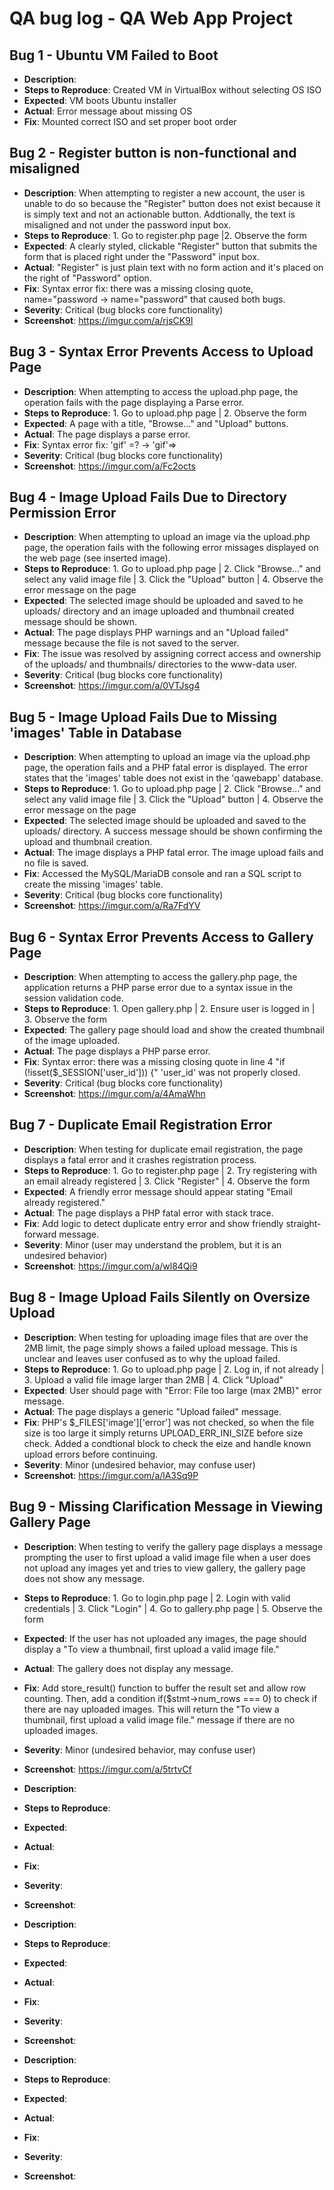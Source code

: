  # QA bug log - QA Web App Project

## Bug 1 - Ubuntu VM Failed to Boot
- **Description**: 
- **Steps to Reproduce**: Created VM in VirtualBox without selecting OS ISO
- **Expected**: VM boots Ubuntu installer
- **Actual**: Error message about missing OS
- **Fix**: Mounted correct ISO and set proper boot order

## Bug 2 - Register button is non-functional and misaligned
- **Description**: When attempting to register a new account, the user is unable to do so because the "Register" button does not exist because it is simply text and not an actionable button. Addtionally, the text is misaligned and not under the password input box.
- **Steps to Reproduce**: 1. Go to register.php page |2. Observe the form
- **Expected**: A clearly styled, clickable "Register" button that submits the form that is placed right under the "Password" input box.
- **Actual**: "Register" is just plain text with no form action and it's placed on the right of "Password" option. 
- **Fix**: Syntax error fix: there was a missing closing quote, name="password -> name="password" that caused both bugs.
- **Severity**: Critical (bug blocks core functionality)
- **Screenshot**: https://imgur.com/a/rjsCK9l

## Bug 3 - Syntax Error Prevents Access to Upload Page
- **Description**: When attempting to access the upload.php page, the operation fails with the page displaying a Parse error.
- **Steps to Reproduce**: 1. Go to upload.php page | 2. Observe the form
- **Expected**: A page with a title, "Browse..." and "Upload" buttons.
- **Actual**: The page displays a parse error.
- **Fix**: Syntax error fix: 'gif' =? -> 'gif'=> 
- **Severity**: Critical (bug blocks core functionality)
- **Screenshot**: https://imgur.com/a/Fc2octs

## Bug 4 - Image Upload Fails Due to Directory Permission Error
- **Description**: When attempting to upload an image via the upload.php page, the operation fails with the following error missages displayed on the web page (see inserted image).
- **Steps to Reproduce**: 1. Go to upload.php page | 2. Click "Browse..." and select any valid image file | 3. Click the "Upload" button | 4. Observe the error message on the page
- **Expected**: The selected image should be uploaded and saved to he uploads/ directory and an image uploaded and thumbnail created message should be shown. 
- **Actual**: The page displays PHP warnings and an "Upload failed" message because the file is not saved to the server.
- **Fix**: The issue was resolved by assigning correct access and ownership of the uploads/ and thumbnails/ directories to the www-data user.
- **Severity**: Critical (bug blocks core functionality)
- **Screenshot**: https://imgur.com/a/0VTJsg4

## Bug 5 - Image Upload Fails Due to Missing 'images' Table in Database
- **Description**: When attempting to upload an image via the upload.php page, the operation fails and a PHP fatal error is displayed. The error states that the 'images' table does not exist in the 'qawebapp' database.
- **Steps to Reproduce**: 1. Go to upload.php page | 2. Click "Browse..." and select any valid image file | 3. Click the "Upload" button | 4. Observe the error message on the page
- **Expected**: The selected image should be uploaded and saved to the uploads/ directory. A success message should be shown confirming the upload and thumbnail creation. 
- **Actual**: The image displays a PHP fatal error. The image upload fails and no file is saved.
- **Fix**: Accessed the MySQL/MariaDB console and ran a SQL script to create the missing 'images' table.
- **Severity**: Critical (bug blocks core functionality)
- **Screenshot**: https://imgur.com/a/Ra7FdYV

## Bug 6 - Syntax Error Prevents Access to Gallery Page
- **Description**: When attempting to access the gallery.php page, the application returns a PHP parse error due to a syntax issue in the session validation code. 
- **Steps to Reproduce**: 1. Open gallery.php | 2. Ensure user is logged in  | 3. Observe the form
- **Expected**: The gallery page should load and show the created thumbnail of the image uploaded.
- **Actual**: The page displays a PHP parse error.
- **Fix**: Syntax error: there was a missing closing quote in line 4 "if (!isset($_SESSION['user_id'])) {" 'user_id' was not properly closed.
- **Severity**: Critical (bug blocks core functionality)
- **Screenshot**: https://imgur.com/a/4AmaWhn

## Bug 7 - Duplicate Email Registration Error
- **Description**: When testing for duplicate email registration, the page displays a fatal error and it crashes registration process.
- **Steps to Reproduce**: 1. Go to register.php page | 2. Try registering with an email already registered | 3. Click "Register" | 4. Observe the form
- **Expected**: A friendly error message should appear stating "Email already registered."
- **Actual**: The page displays a PHP fatal error with stack trace.
- **Fix**: Add logic to detect duplicate entry error and show friendly straight-forward message. 
- **Severity**: Minor (user may understand the problem, but it is an undesired behavior) 
- **Screenshot**: https://imgur.com/a/wl84Qi9

## Bug 8 - Image Upload Fails Silently on Oversize Upload
- **Description**: When testing for uploading image files that are over the 2MB limit, the page simply shows a failed upload message. This is unclear and leaves user confused as to why the upload failed.
- **Steps to Reproduce**: 1. Go to upload.php page | 2. Log in, if not already | 3. Upload a valid file image larger than 2MB | 4. Click "Upload"
- **Expected**: User should page with "Error: File too large (max 2MB)" error message.
- **Actual**: The page displays a generic "Upload failed" message.
- **Fix**: PHP's $_FILES['image']['error'] was not checked, so when the file size is too large it simply returns UPLOAD_ERR_INI_SIZE before size check. Added a condtional block to check the eize and handle known upload errors before continuing.
- **Severity**: Minor (undesired behavior, may confuse user) 
- **Screenshot**: https://imgur.com/a/lA3Sq9P

## Bug 9 - Missing Clarification Message in Viewing Gallery Page
- **Description**: When testing to verify the gallery page displays a message prompting the user to first upload a valid image file when a user does not upload any images yet and tries to view gallery, the gallery page does not show any message.
- **Steps to Reproduce**: 1. Go to login.php page | 2. Login with valid credentials | 3. Click "Login" | 4. Go to gallery.php page | 5. Observe the form
- **Expected**: If the user has not uploaded any images, the page should display a "To view a thumbnail, first  upload a valid image file."
- **Actual**: The gallery does not display any message.
- **Fix**: Add store_result() function to buffer the result set and allow row counting. Then, add a condition if($stmt->num_rows === 0) to check if there are nay uploaded images. This will return the "To view a thumbnail, first  upload a valid image file." message if there are no uploaded images.
- **Severity**: Minor (undesired behavior, may confuse user) 
- **Screenshot**: https://imgur.com/a/5trtvCf

- **Description**:
- **Steps to Reproduce**:
- **Expected**:
- **Actual**:
- **Fix**:
- **Severity**:
- **Screenshot**:

- **Description**:
- **Steps to Reproduce**:
- **Expected**:
- **Actual**:
- **Fix**:
- **Severity**:
- **Screenshot**:

- **Description**:
- **Steps to Reproduce**:
- **Expected**:
- **Actual**:
- **Fix**:
- **Severity**:
- **Screenshot**:



